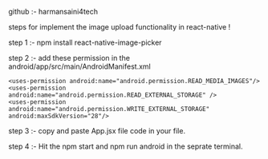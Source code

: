 
github :- harmansaini4tech

steps for implement the image upload functionality in react-native !

step 1 :- npm install react-native-image-picker

step 2 :- add these permission in the android/app/src/main/AndroidManifest.xml

    <uses-permission android:name="android.permission.READ_MEDIA_IMAGES"/>
    <uses-permission android:name="android.permission.READ_EXTERNAL_STORAGE" />
    <uses-permission android:name="android.permission.WRITE_EXTERNAL_STORAGE"
    android:maxSdkVersion="28"/>

step 3 :- copy and paste App.jsx file code in your file.

step 4 :- Hit the npm start and npm run android in the seprate terminal.


